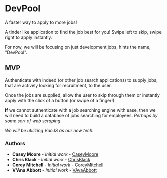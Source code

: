 # DevPool

A faster way to apply to more jobs!

A tinder like application to find the job best for you! Swipe left to skip, swipe right to apply instantly.

For now, we will be focusing on just development jobs, hints the name, "DevPool".

## MVP

Authenticate with indeed (or other job search applications) to supply jobs, that are actively looking for recruitment, to the user.

Once the jobs are supplied, allow the user to skip through them or instantly apply with the click of a button (or swipe of a finger!).

**If** we cannot authenticate with a job searching engine with ease, then we will need to build a database of jobs searching for employees. *Perhaps by some sort of web scraping*.

*We will be utilizing VueJS as our new tech.*
### Authors

* **Casey Moore** - *Initial work* - [CaseyMoore](https://github.com/Monroe89)
* **Chris Black** - *Initial work* - [ChrisBlack](https://github.com/ChrisLBlack)
* **Corey Mitchell** - *Initial work* - [CoreyMitchell](https://github.com/corey-mitchell)
* **V'Ana Abbott** - *Initial work* - [VAvaAbbott](https://github.com/vana-abbott)
